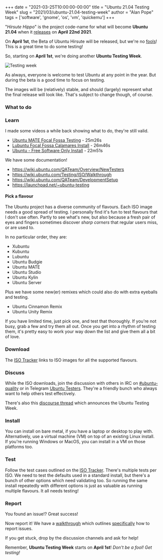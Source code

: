 +++
date = "2021-03-25T10:00:00-00:00"
title = "Ubuntu 21.04 Testing Week"
slug = "2021/03/ubuntu-21.04-testing-week"
author = "Alan Pope"
tags = ['software', 'gnome', 'os', 'vm', 'quickemu']
+++

"*Hirsute Hippo*" is the project code-name for what will become **Ubuntu 21.04** when it [releases](https://discourse.ubuntu.com/t/hirsute-hippo-release-schedule/18539?u=popey) on **April 22nd 2021**.

On **April 1st**, the Beta of Ubuntu Hirsute will be released, but we're no [fools](https://en.wikipedia.org/wiki/April_Fools%27_Day)! This is a great time to do some testing!

So, starting on **April 1st**, we're doing another **Ubuntu Testing Week**. 

![Testing week](/blog/images/2021-03-25/testingweek.png)

As always, everyone is welcome to test Ubuntu at any point in the year. But during the beta is a good time to focus on testing. 

The images will be (relatively) stable, and should (largely) represent what the final release will look like. That's subject to change though, of course. 

### What to do

### Learn

I made some videos a while back showing what to do, they're still valid.

* [Ubuntu MATE Focal Fossa Testing](https://www.youtube.com/watch?v=hXLiqjOkSmg) - 25m26s
* [Lubuntu Focal Fossa Calamares Install](https://www.youtube.com/watch?v=lOCWwLwN7xE) - 26m46s
* [Ubuntu - Free Software Only Install](https://www.youtube.com/watch?v=4Ou1-zRSo-8) - 22m51s

We have some documentation!

* https://wiki.ubuntu.com/QATeam/Overview/NewTesters 
* https://wiki.ubuntu.com/Testing/ISO/Walkthrough
* https://wiki.ubuntu.com/QATeam/DevelopmentSetup
* https://launchpad.net/~ubuntu-testing 

#### Pick a flavour

The Ubuntu project has a diverse community of flavours. Each ISO image needs a good spread of testing. I personally find it's fun to test flavours that I don't use often. Partly to see what's new, but also because a fresh pair of eyes and fingers sometimes discover *sharp corners* that regular users miss, or are used to.

In no particular order, they are:

* Xubuntu
* Kubuntu
* Lubuntu
* Ubuntu Budgie
* Ubuntu MATE
* Ubuntu Studio
* Ubuntu Kylin
* Ubuntu Server

Plus we have some new(er) remixes which could also do with extra eyeballs and testing.

* Ubuntu Cinnamon Remix
* Ubuntu Unity Remix

If you have limited time, just pick one, and test that thoroughly. If you're not busy, grab a few and try them all out. Once you get into a rhythm of testing them, it's pretty easy to work your way down the list and give them all a bit of love.

### Download

The [ISO Tracker](http://iso.qa.ubuntu.com/qatracker/milestones/419/builds) links to ISO images for all the supported flavours. 

### Discuss

While the ISO downloads, join the discussion with others in IRC on [#ubuntu-quality](https://webchat.freenode.net/#ubuntu-quality?nick=ubuntu-tester?dis) or in Telegram [Ubuntu Testers](https://t.me/UbuntuTesters). They're a friendly bunch who always want to help others test effectively.

There's also this [discourse thread](https://discourse.ubuntu.com/t/ubuntu-21-04-testing-week/21519) which announces the Ubuntu Testing Week. 

### Install 

You can install on bare metal, if you have a laptop or desktop to play with. Alternatively, use a virtual machine (VM) on top of an existing Linux install. If you're running Windows or MacOS, you can install in a VM on those platforms too.

### Test

Follow the test cases outlined on the [ISO Tracker](http://iso.qa.ubuntu.com/qatracker/milestones/419/builds). There's multiple tests per ISO. We need to test the defaults used in a standard install, but there's a bunch of other options which need validating too. So running the same install repeatedly with different options is just as valuable as running multiple flavours. It all needs testing!

### Report

You found an issue!? Great success!

Now report it! We have a [walkthrough](https://wiki.ubuntu.com/Testing/ISO/Walkthrough) which outlines [specifically](https://wiki.ubuntu.com/Testing/ISO/Walkthrough#Testing.2FWalkthrough.2FSubmissionTemplate.Submit_a_result) how to report issues.

If you get stuck, drop by the discussion channels and ask for help! 

Remember, **Ubuntu Testing Week** starts on **April 1st**! *Don't be a fool! Get testing!*